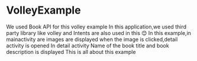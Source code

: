 # VolleyExample
We used Book API for this volley example
In this application,we used third party library like volley and Intents are also used in this :blush:
In this example,in mainactivity are images are displayed
when the image is clicked,detail activity is opened 
In detail activity Name of the book title and book description is displayed
This is all about this example
